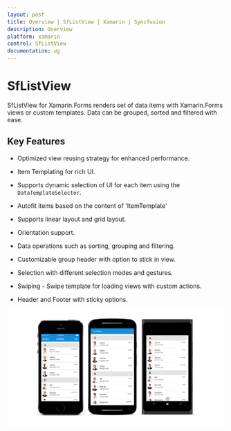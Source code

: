 ```yaml
---
layout: post
title: Overview | SfListView | Xamarin | Syncfusion
description: Overview
platform: xamarin
control: SfListView
documentation: ug
---
```


# SfListView

SfListView for Xamarin.Forms renders set of data items with Xamarin.Forms views or custom templates. Data can be grouped, sorted and filtered with ease.

## Key Features

* Optimized view reusing strategy for enhanced performance.

* Item Templating for rich UI.

* Supports dynamic selection of UI for each item using the `DataTemplateSelector`.

* Autofit items based on the content of 'ItemTemplate'

* Supports linear layout and grid layout.

* Orientation support.

* Data operations such as sorting, grouping and filtering.

* Customizable group header with option to stick in view.

* Selection with different selection modes and gestures.

* Swiping - Swipe template for loading views with custom actions.

* Header and Footer with sticky options.

![](SfListView_images/Overview.png)